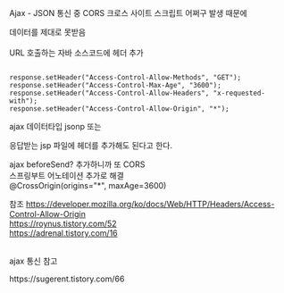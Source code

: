 Ajax - JSON 통신 중 CORS 크로스 사이트 스크립트 어쩌구 발생 때문에<p>
데이터를 제대로 못받음
<br><br>
URL 호출하는 자바 소스코드에 헤더 추가

<pre><code>
response.setHeader("Access-Control-Allow-Methods", "GET");
response.setHeader("Access-Control-Max-Age", "3600");
response.setHeader("Access-Control-Allow-Headers", "x-requested-with");
response.setHeader("Access-Control-Allow-Origin", "*");
</code></pre>

ajax 데이터타입 jsonp 또는 <p>
응답받는 jsp 파일에 헤더를 추가해도 된다고 한다.

ajax beforeSend? 추가하니까 또 CORS <br>
스프링부트 어노테이션 추가로 해결<br>
@CrossOrigin(origins="*", maxAge=3600)

참조
https://developer.mozilla.org/ko/docs/Web/HTTP/Headers/Access-Control-Allow-Origin <br>
https://roynus.tistory.com/52 <br>
https://adrenal.tistory.com/16

<br>
ajax 통신 참고<p>
https://sugerent.tistory.com/66
 
